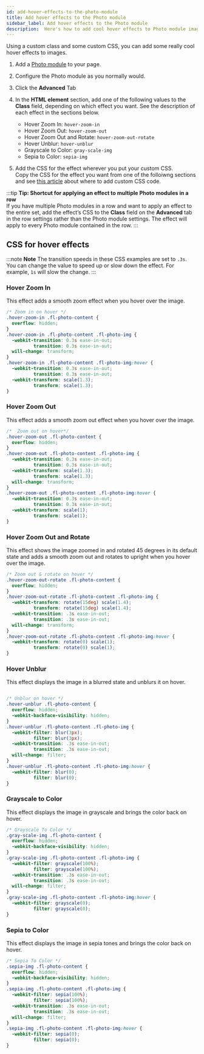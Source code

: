 ```yaml
---
id: add-hover-effects-to-the-photo-module
title: Add hover effects to the Photo module
sidebar_label: Add hover effects to the Photo module
description:  Here's how to add cool hover effects to Photo module images.
---
```


Using a custom class and some custom CSS, you can add some really cool hover
effects to images.

1. Add a [Photo module](/beaver-builder/layouts/modules/photo/photo.md) to your page.
2. Configure the Photo module as you normally would.
3. Click the **Advanced** Tab
4. In the **HTML element** section, add one of the following values to the **Class** field, depending on which effect you want. See the description of each effect in the sections below.  

   * Hover Zoom In: `hover-zoom-in`
   * Hover Zoom Out: `hover-zoom-out`
   * Hover Zoom Out and Rotate: `hover-zoom-out-rotate`
   * Hover Unblur: `hover-unblur`
   * Grayscale to Color: `gray-scale-img`
   * Sepia to Color: `sepia-img`
5. Add the CSS for the effect wherever you put your custom CSS.  
Copy the CSS for the effect you want from one of the folloiwng sections and see [this article](/beaver-builder/styles/code/custom-css.md) about where to add custom CSS code.

:::tip **Tip: Shortcut for applying an effect to multiple Photo modules in a row**  
If you have multiple Photo modules in a row and want to apply an effect to the entire set, add the effect’s CSS to the **Class** field on the **Advanced** tab in the row settings rather than the Photo module settings. The effect will apply to every Photo module contained in the row.
:::

## CSS for hover effects

:::note **Note**
The transition speeds in these CSS examples are set to `.3s`. You can change the
value to speed up or slow down the effect. For example, `1s` will slow the
change.
:::

### Hover Zoom In

This effect adds a smooth zoom effect when you hover over the image.

```css
/* Zoom in on hover */
.hover-zoom-in .fl-photo-content {
  overflow: hidden;
}
.hover-zoom-in .fl-photo-content .fl-photo-img {
  -webkit-transition: 0.3s ease-in-out;
          transition: 0.3s ease-in-out;
  will-change: transform;
}
.hover-zoom-in .fl-photo-content .fl-photo-img:hover {
  -webkit-transition: 0.3s ease-in-out;
          transition: 0.3s ease-in-out;
  -webkit-transform: scale(1.3);
          transform: scale(1.3);
}
```

### Hover Zoom Out

This effect adds a smooth zoom out effect when you hover over the image.

```css
/*  Zoom out on hover*/
.hover-zoom-out .fl-photo-content {
  overflow: hidden;
}
.hover-zoom-out .fl-photo-content .fl-photo-img {
  -webkit-transition: 0.3s ease-in-out;
          transition: 0.3s ease-in-out;
  -webkit-transform: scale(1.3);
          transform: scale(1.3);
  will-change: transform;
}
.hover-zoom-out .fl-photo-content .fl-photo-img:hover {
  -webkit-transition: 0.3s ease-in-out;
          transition: 0.3s ease-in-out;
  -webkit-transform: scale(1);
          transform: scale(1);
}
```

### Hover Zoom Out and Rotate

This effect shows the image zoomed in and rotated 45 degrees in its default
state and adds a smooth zoom out and rotates to upright when you hover over
the image.

```css
/* Zoom out & rotate on hover */
.hover-zoom-out-rotate .fl-photo-content {
  overflow: hidden;
}
.hover-zoom-out-rotate .fl-photo-content .fl-photo-img {
  -webkit-transform: rotate(15deg) scale(1.4);
          transform: rotate(15deg) scale(1.4);
  -webkit-transition: .3s ease-in-out;
          transition: .3s ease-in-out;
  will-change: transform;
}
.hover-zoom-out-rotate .fl-photo-content .fl-photo-img:hover {
  -webkit-transform: rotate(0) scale(1);
          transform: rotate(0) scale(1);
}
```

### Hover Unblur

This effect displays the image in a blurred state and unblurs it on hover.

```css

/* Unblur on hover */
.hover-unblur .fl-photo-content {
  overflow: hidden;
  -webkit-backface-visibility: hidden;
}
.hover-unblur .fl-photo-content .fl-photo-img {
  -webkit-filter: blur(3px);
          filter: blur(3px);
  -webkit-transition: .3s ease-in-out;
          transition: .3s ease-in-out;
  will-change: filter;
}
.hover-unblur .fl-photo-content .fl-photo-img:hover {
  -webkit-filter: blur(0);
          filter: blur(0);
}
```

### Grayscale to Color

This effect displays the image in grayscale and brings the color back on
hover.

```css
/* Grayscale To Color */
.gray-scale-img .fl-photo-content {
  overflow: hidden;
  -webkit-backface-visibility: hidden;
}
.gray-scale-img .fl-photo-content .fl-photo-img {
  -webkit-filter: grayscale(100%);
          filter: grayscale(100%);
  -webkit-transition: .3s ease-in-out;
          transition: .3s ease-in-out;
  will-change: filter;
}
.gray-scale-img .fl-photo-content .fl-photo-img:hover {
  -webkit-filter: grayscale(0);
          filter: grayscale(0);
}
```

### Sepia to Color

This effect displays the image in sepia tones and brings the color back on
hover.

```css
/* Sepia To Color */
.sepia-img .fl-photo-content {
  overflow: hidden;
  -webkit-backface-visibility: hidden;
}
.sepia-img .fl-photo-content .fl-photo-img {
  -webkit-filter: sepia(100%);
          filter: sepia(100%);
  -webkit-transition: .3s ease-in-out;
          transition: .3s ease-in-out;
  will-change: filter;
}
.sepia-img .fl-photo-content .fl-photo-img:hover {
  -webkit-filter: sepia(0);
          filter: sepia(0);
}
```
